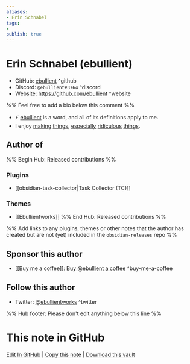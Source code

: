 ```yaml
---
aliases:
- Erin Schnabel
tags:
- 
publish: true
---
```


# Erin Schnabel (ebullient)

- GitHub: [ebullient](https://github.com/ebullient/) ^github
- Discord: `@ebullient#3764` ^discord
- Website: <https://github.com/ebullient> ^website
<!-- - [[Publish sites|Publish site]]: ^publish-->

%% Feel free to add a bio below this comment %%

- ⚡ [ebullient](https://www.merriam-webster.com/dictionary/ebullient) is a word, and all of its definitions apply to me.
- I enjoy [making](https://github.com/quarkusio/quarkus) [things](https://github.com/quarkiverse/quarkus-micrometer-registry), [especially](https://github.com/ebullient/monster-combat) [ridiculous](https://github.com/ebullient/fc5-convert-cli) [things](https://github.com/gameontext).

## Author of

%% Begin Hub: Released contributions %%
### Plugins
- [[obsidian-task-collector|Task Collector (TC)]]

### Themes
- [[Ebullientworks]]
%% End Hub: Released contributions %%

%% Add links to any plugins, themes or other notes that the author has created but are not (yet) included in the `obsidian-releases` repo %%

<!--
### Unlisted plugins

- 
-->

<!--
### Others

- 
-->

## Sponsor this author

- [[Buy me a coffee]]: [Buy @ebullient a coffee](https://www.buymeacoffee.com/ebullient) ^buy-me-a-coffee

<!--- [[GitHub sponsors]]: [Sponsor @ebullient on GitHub Sponsors](https://github.com/sponsors/ebullient) ^github-sponsor
- [[PayPal]]: ^paypal
- [[Patreon]]: ^patreon
-->

## Follow this author

- Twitter: [@ebullientworks](https://twitter.com/ebullientworks) ^twitter

<!--
- [[YouTube Channels|On YouTube]]: ^youtube
- ...
-->

%% Hub footer: Please don't edit anything below this line %%

# This note in GitHub

<span class="git-footer">[Edit In GitHub](https://github.dev/obsidian-community/obsidian-hub/blob/main/01%20-%20Community/People/ebullient.md "git-hub-edit-note") | [Copy this note](https://raw.githubusercontent.com/obsidian-community/obsidian-hub/main/01%20-%20Community/People/ebullient.md "git-hub-copy-note") | [Download this vault](https://github.com/obsidian-community/obsidian-hub/archive/refs/heads/main.zip "git-hub-download-vault") </span>
